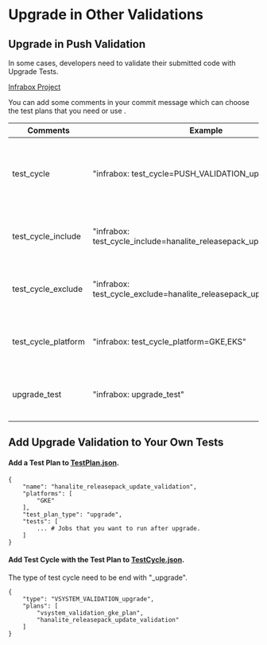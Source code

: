 # Upgrade in Other Validations

## Upgrade in Push Validation

In some cases, developers need to validate their submitted code with Upgrade Tests. 

[Infrabox Project](https://infrabox.datahub.only.sap/dashboard/#/project/hanalite-releasepack)

You can add some comments in your commit message which can choose the test plans that you need or use .

Comments | Example | Function
---------|---------|------------
test_cycle | "infrabox: test_cycle=PUSH_VALIDATION_upgrade" | Give the test cycle that you want to run in your validation.
test_cycle_include | "infrabox: test_cycle_include=hanalite_releasepack_update_validation" | Run the test cycle including this test plan.
test_cycle_exclude | "infrabox: test_cycle_exclude=hanalite_releasepack_update_validation" | Run the test cycle excluding this test plan.
test_cycle_platform | "infrabox: test_cycle_platform=GKE,EKS" | Run the test cycle on the platforms you want.
upgrade_test | "infrabox: upgrade_test" | Run push validation with upgrade test.

## Add Upgrade Validation to Your Own Tests


#### Add a Test Plan to [TestPlan.json](https://git.wdf.sap.corp/plugins/gitiles/hanalite-releasepack/+/refs/heads/master/TestCycleConfiguration/TestPlans.json).

```
{
    "name": "hanalite_releasepack_update_validation",
    "platforms": [
        "GKE"
    ],
    "test_plan_type": "upgrade",
    "tests": [
        ... # Jobs that you want to run after upgrade.
    ]
}
```

#### Add Test Cycle with the Test Plan to [TestCycle.json](https://git.wdf.sap.corp/plugins/gitiles/hanalite-releasepack/+/refs/heads/master/TestCycleConfiguration/TestCycle.json).

The type of test cycle need to be end with "_upgrade".

```
{
    "type": "VSYSTEM_VALIDATION_upgrade",
    "plans": [
        "vsystem_validation_gke_plan",
        "hanalite_releasepack_update_validation"
    ]
}
```
